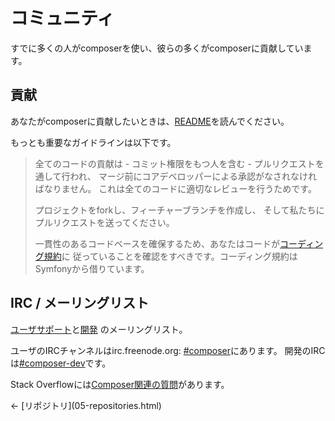 # コミュニティ

すでに多くの人がcomposerを使い、彼らの多くがcomposerに貢献しています。

<!--
There are many people using composer already, and quite a few of them are
contributing.
-->

## 貢献

あなたがcomposerに貢献したいときは、[README](https://github.com/composer/composer)を読んでください。

<!--
If you would like to contribute to composer, please read the
[README](https://github.com/composer/composer).
-->

もっとも重要なガイドラインは以下です。

<!--
The most important guidelines are described as follows:
-->

> 全てのコードの貢献は - コミット権限をもつ人を含む - プルリクエストを通して行われ、
> マージ前にコアデベロッパーによる承認がなされなければなりません。
> これは全てのコードに適切なレビューを行うためです。
>
> プロジェクトをforkし、フィーチャーブランチを作成し、 そして私たちにプルリクエストを送ってください。
>
> 一貫性のあるコードベースを確保するため、あなたはコードが[コーディング規約](http://symfony.com/doc/2.0/contributing/code/standards.html)に
> 従っていることを確認をすべきです。コーディング規約はSymfonyから借りています。

<!--
> All code contributions - including those of people having commit access - must
> go through a pull request and approved by a core developer before being
> merged. This is to ensure proper review of all the code.
>
> Fork the project, create a feature branch, and send us a pull request.
>
> To ensure a consistent code base, you should make sure the code follows
> the [Coding Standards](http://symfony.com/doc/2.0/contributing/code/standards.html)
> which we borrowed from Symfony.
-->

## IRC / メーリングリスト

[ユーザサポート](http://groups.google.com/group/composer-users)と[開発](http://groups.google.com/group/composer-dev)
のメーリングリスト。

<!--
Mailing lists for [user support](http://groups.google.com/group/composer-users) and
[development](http://groups.google.com/group/composer-dev).
-->

ユーザのIRCチャンネルはirc.freenode.org: [#composer](irc://irc.freenode.org/composer)にあります。
開発のIRCは[#composer-dev](irc://irc.freenode.org/composer-dev)です。

<!--
IRC channels are on irc.freenode.org: [#composer](irc://irc.freenode.org/composer)
for users and [#composer-dev](irc://irc.freenode.org/composer-dev) for development.
-->

Stack Overflowには[Composer関連の質問](http://stackoverflow.com/questions/tagged/composer-php)があります。

<!--
Stack Overflow has a growing collection of
[Composer related questions](http://stackoverflow.com/questions/tagged/composer-php).
-->

<p class="prev-next">
  &larr; [リポジトリ](05-repositories.html)
</p>

